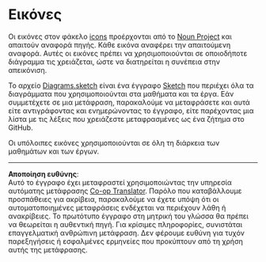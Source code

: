 <!--
CO_OP_TRANSLATOR_METADATA:
{
  "original_hash": "50abd54997afa7e7a3fc7019379e49e3",
  "translation_date": "2025-08-27T21:32:39+00:00",
  "source_file": "images/README.md",
  "language_code": "el"
}
-->
# Εικόνες

Οι εικόνες στον φάκελο [icons](../../../images/icons) προέρχονται από το [Noun Project](https://thenounproject.com) και απαιτούν αναφορά πηγής. Κάθε εικόνα αναφέρει την απαιτούμενη αναφορά. Αυτές οι εικόνες πρέπει να χρησιμοποιούνται σε οποιοδήποτε διάγραμμα τις χρειάζεται, ώστε να διατηρείται η συνέπεια στην απεικόνιση.

Το αρχείο [Diagrams.sketch](../../../images/Diagrams.sketch) είναι ένα έγγραφο [Sketch](https://www.sketch.com) που περιέχει όλα τα διαγράμματα που χρησιμοποιούνται στα μαθήματα και τα έργα. Εάν συμμετέχετε σε μια μετάφραση, παρακαλούμε να μεταφράσετε και αυτά είτε αντιγράφοντας και ενημερώνοντας το έγγραφο, είτε παρέχοντας μια λίστα με τις λέξεις που χρειάζεστε μεταφρασμένες ως ένα ζήτημα στο GitHub.

Οι υπόλοιπες εικόνες χρησιμοποιούνται σε όλη τη διάρκεια των μαθημάτων και των έργων.

---

**Αποποίηση ευθύνης**:  
Αυτό το έγγραφο έχει μεταφραστεί χρησιμοποιώντας την υπηρεσία αυτόματης μετάφρασης [Co-op Translator](https://github.com/Azure/co-op-translator). Παρόλο που καταβάλλουμε προσπάθειες για ακρίβεια, παρακαλούμε να έχετε υπόψη ότι οι αυτοματοποιημένες μεταφράσεις ενδέχεται να περιέχουν λάθη ή ανακρίβειες. Το πρωτότυπο έγγραφο στη μητρική του γλώσσα θα πρέπει να θεωρείται η αυθεντική πηγή. Για κρίσιμες πληροφορίες, συνιστάται επαγγελματική ανθρώπινη μετάφραση. Δεν φέρουμε ευθύνη για τυχόν παρεξηγήσεις ή εσφαλμένες ερμηνείες που προκύπτουν από τη χρήση αυτής της μετάφρασης.